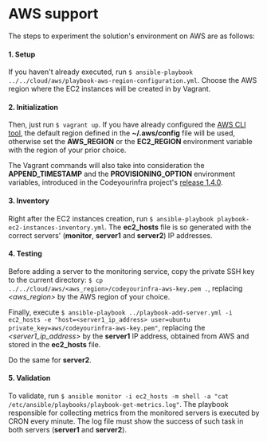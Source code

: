 # AWS support

The steps to experiment the solution's environment on AWS are as follows:

#### 1. Setup

If you haven't already executed, run `$ ansible-playbook ../../cloud/aws/playbook-aws-region-configuration.yml`. Choose the AWS region where the EC2 instances will be created in by Vagrant.

#### 2. Initialization

Then, just run `$ vagrant up`. If you have already configured the [AWS CLI tool](http://docs.aws.amazon.com/cli/latest/userguide/cli-chap-welcome.html), the default region defined in the **~/.aws/config** file will be used, otherwise set the **AWS_REGION** or the **EC2_REGION** environment variable with the region of your prior choice.

The Vagrant commands will also take into consideration the **APPEND_TIMESTAMP** and the **PROVISIONING_OPTION** environment variables, introduced in the Codeyourinfra project's [release 1.4.0](https://github.com/esign-consulting/codeyourinfra/releases/tag/1.4.0).

#### 3. Inventory

Right after the EC2 instances creation, run `$ ansible-playbook playbook-ec2-instances-inventory.yml`. The **ec2_hosts** file is so generated with the correct servers' (**monitor**, **server1** and **server2**) IP addresses.

#### 4. Testing

Before adding a server to the monitoring service, copy the private SSH key to the current directory: `$ cp ../../cloud/aws/<aws_region>/codeyourinfra-aws-key.pem .`, replacing *<aws_region>* by the AWS region of your choice.

Finally, execute `$ ansible-playbook ../playbook-add-server.yml -i ec2_hosts -e "host=<server1_ip_address> user=ubuntu private_key=aws/codeyourinfra-aws-key.pem"`, replacing the *<server1_ip_address>* by the **server1** IP address, obtained from AWS and stored in the **ec2_hosts** file.

Do the same for **server2**.

#### 5. Validation

To validate, run `$ ansible monitor -i ec2_hosts -m shell -a "cat /etc/ansible/playbooks/playbook-get-metrics.log"`. The playbook responsible for collecting metrics from the monitored servers is executed by CRON every minute. The log file must show the success of such task in both servers (**server1** and **server2**).